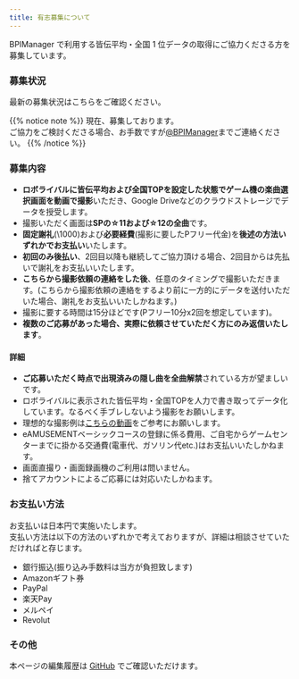 ```yaml
---
title: 有志募集について
---
```


BPIManager で利用する皆伝平均・全国 1 位データの取得にご協力くださる方を募集しています。

### 募集状況

最新の募集状況はこちらをご確認ください。

{{% notice note %}}
現在、募集しております。  
ご協力をご検討くださる場合、お手数ですが[@BPIManager](https://twitter.com/BPIManager)までご連絡ください。
{{% /notice %}}

### 募集内容

- **ロボライバルに皆伝平均および全国TOPを設定した状態でゲーム機の楽曲選択画面を動画で撮影**いただき、Google Driveなどのクラウドストレージでデータを授受します。
- 撮影いただく画面は**SPの☆11および☆12の全曲**です。
- **固定謝礼**(\1000)および**必要経費**(撮影に要したPフリー代金)を**後述の方法いずれかでお支払い**いたします。
- **初回のみ後払い**、2回目以降も継続してご協力頂ける場合、2回目からは先払いで謝礼をお支払いいたします。
- **こちらから撮影依頼の連絡をした後**、任意のタイミングで撮影いただきます。(こちらから撮影依頼の連絡をするより前に一方的にデータを送付いただいた場合、謝礼をお支払いいたしかねます。)
- 撮影に要する時間は15分ほどです(Pフリー10分x2回を想定しています)。
- **複数のご応募があった場合、実際に依頼させていただく方にのみ返信いたします**。

#### 詳細

- **ご応募いただく時点で出現済みの隠し曲を全曲解禁**されている方が望ましいです。
- ロボライバルに表示された皆伝平均・全国TOPを人力で書き取ってデータ化しています。なるべく手ブレしないよう撮影をお願いします。
- 理想的な撮影例は[こちらの動画](https://www.youtube.com/watch?v=pmO2qQCtIP0)をご参考にお願いします。
- eAMUSEMENTベーシックコースの登録に係る費用、ご自宅からゲームセンターまでに掛かる交通費(電車代、ガソリン代etc.)はお支払いいたしかねます。
- 画面直撮り・画面録画機のご利用は問いません。
- 捨てアカウントによるご応募には対応いたしかねます。

### お支払い方法

お支払いは日本円で実施いたします。  
支払い方法は以下の方法のいずれかで考えておりますが、詳細は相談させていただければと存じます。

- 銀行振込(振り込み手数料は当方が負担致します)
- Amazonギフト券
- PayPal
- 楽天Pay
- メルペイ
- Revolut

### その他

本ページの編集履歴は [GitHub](https://github.com/BPIManager/BPIM-Docs/commits/main/content/other/voluntary.md) でご確認いただけます。
